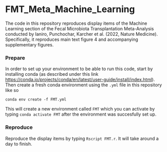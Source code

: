 # FMT_Meta_Machine_Learning

The code in this repository reproduces display items of the Machine Learning section of the Fecal Microbiota Transplantation Meta-Analysis conducted by Ianiro, Punchochar, Karcher et al. (2022, Nature Medicine). Specifically, it reproduces main text figure 4 and accompanying supplementary figures.

### Prepare

In order to set up your environment to be able to run this code, start by installing conda (as described under this link https://conda.io/projects/conda/en/latest/user-guide/install/index.html). Then create a fresh conda environment using the `.yml` file in this repository like so

`conda env create -f FMT.yml`

This will create a new environment called `FMT` which you can activate by typing `conda activate FMT` after the environment was succesfully set up.

### Reproduce

Reproduce the display items by typing `Rscript FMT.r`. It will take around a day to finish.
